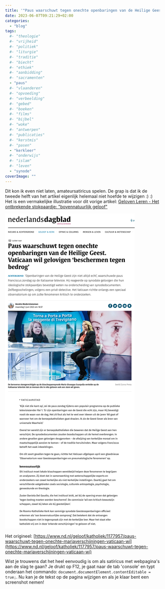 ```yaml
---
title: '"Paus waarschuwt tegen onechte openbaringen van de Heilige Geest. Vaticaan wil gelovigen ‘beschermen tegen bedrog’"'
date: 2023-06-07T09:21:29+02:00
categories: 
  - "blog"
tags:
  #- "theologie"
  #- "vrijheid"
  #- "politiek"
  #- "liturgie"
  #- "traditie"
  #- "biecht"
  #- "ethiek"
  #- "aanbidding"
  #- "sacramenten"
  - "paus"
  #- "vlaanderen"
  #- "opvoeding"
  #- "verbeelding"
  #- "gebed"
  #- "boeken"
  #- "films"
  #- "bijbel"
  #- "woke"
  #- "antwerpen"
  #- "publicaties"
  #- "kerstmis"
  #- "pasen"
  - "kerkleer"
  #- "onderwijs"
  #- "islam"
  #- "leven"
  - "synode"
coverImage: ""
---
```


Dit kon ik even niet laten, amateursatiricus spelen. De grap is dat ik de tweede helft van het artikel eigenlijk helemaal niet hoefde te wijzigen :) :)  Het is een vermakelijke illustratie voor dit vorige artikel: [Geloven Leren - Het ontbrekende stokpaardje: &quot;bovennatuurlijk geloof&quot;](https://gelovenleren.net/blog/het-ontbrekende-stokpaardje-bovennatuurlijk-geloof/ "Geloven Leren - Het ontbrekende stokpaardje: &quot;bovennatuurlijk geloof&quot;")

![](images/geestesopenbaringen.png)

Het origineel: [https://www.nd.nl/geloof/katholiek/1177957/paus-waarschuwt-tegen-onechte-mariaverschijningen-vaticaan-wi](https://www.nd.nl/geloof/katholiek/1177957/paus-waarschuwt-tegen-onechte-mariaverschijningen-vaticaan-wi)

Wist je trouwens dat het heel eenvoudig is om als satiricus met webpagina's aan de slag te gaan? Je drukt op F12, je gaat naar de tab 'console' en typt onderaan het commando: `document.documentElement.contentEditable = true;`. Nu kan je de tekst op de pagina wijzigen en als je klaar bent een screenshot nemen!
